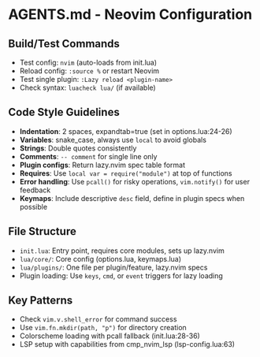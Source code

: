 # AGENTS.md - Neovim Configuration

## Build/Test Commands
- Test config: `nvim` (auto-loads from init.lua)
- Reload config: `:source %` or restart Neovim  
- Test single plugin: `:Lazy reload <plugin-name>`
- Check syntax: `luacheck lua/` (if available)

## Code Style Guidelines
- **Indentation**: 2 spaces, expandtab=true (set in options.lua:24-26)
- **Variables**: snake_case, always use `local` to avoid globals
- **Strings**: Double quotes consistently
- **Comments**: `-- comment` for single line only
- **Plugin configs**: Return lazy.nvim spec table format
- **Requires**: Use `local var = require("module")` at top of functions
- **Error handling**: Use `pcall()` for risky operations, `vim.notify()` for user feedback
- **Keymaps**: Include descriptive `desc` field, define in plugin specs when possible

## File Structure
- `init.lua`: Entry point, requires core modules, sets up lazy.nvim
- `lua/core/`: Core config (options.lua, keymaps.lua)  
- `lua/plugins/`: One file per plugin/feature, lazy.nvim specs
- Plugin loading: Use `keys`, `cmd`, or `event` triggers for lazy loading

## Key Patterns
- Check `vim.v.shell_error` for command success
- Use `vim.fn.mkdir(path, "p")` for directory creation
- Colorscheme loading with pcall fallback (init.lua:28-36)
- LSP setup with capabilities from cmp_nvim_lsp (lsp-config.lua:63)
